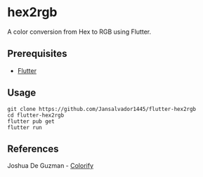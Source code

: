 # hex2rgb

A color conversion from Hex to RGB using Flutter.

## Prerequisites
- [Flutter](https://flutter.dev/docs/get-started/install)

## Usage
```
git clone https://github.com/Jansalvador1445/flutter-hex2rgb
cd flutter-hex2rgb
flutter pub get
flutter run
```

## References
Joshua De Guzman - [Colorify](https://github.com/joshuadeguzman/colorify)


